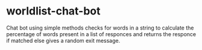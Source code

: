 # worldlist-chat-bot
Chat bot using simple methods checks for words in a string to calculate the percentage of words present in a list of responces and returns the responce if matched else gives a random exit message.

